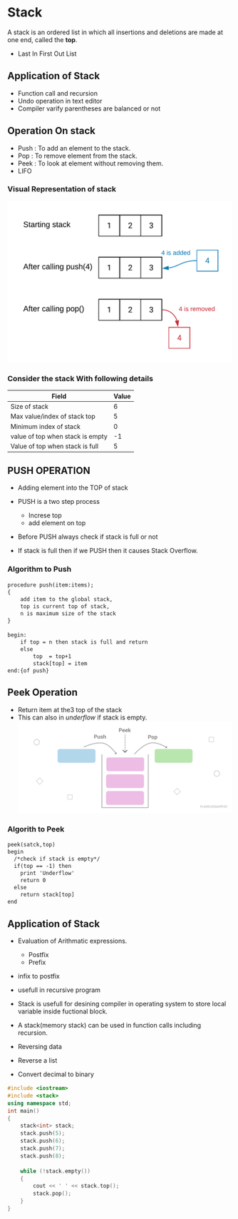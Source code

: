 # Stack

A stack is an ordered list in which all insertions and deletions are made at one end, called the **top**.

- Last In First Out List

## Application of Stack

- Function call and recursion
- Undo operation in text editor
- Compiler varify parentheses are balanced or not

## Operation On stack

- Push : To add an element to the stack.
- Pop : To remove element from the stack.
- Peek : To look at element without removing them.
- LIFO

### Visual Representation of stack

![Push-Pop](../images/push-pop.png)

### Consider the stack With following details

| Field                            | Value |
| -------------------------------- | ----- |
| Size of stack                    | 6     |
| Max value/index of stack top     | 5     |
| Minimum index of stack           | 0     |
| value of top when stack is empty | -1    |
| Value of top when stack is full  | 5     |

## PUSH OPERATION

- Adding element into the TOP of stack

- PUSH is a two step process
  - Increse top
  - add element on top
- Before PUSH always check if stack is full or not
- If stack is full then if we PUSH then it causes Stack Overflow.

### Algorithm to Push

```
procedure push(item:items);
{
    add item to the global stack,
    top is current top of stack,
    n is maximum size of the stack
}

begin:
    if top = n then stack is full and return
    else
        top  = top+1
        stack[top] = item
end:{of push}
```

## Peek Operation

- Return item at the3 top of the stack
- This can also in _underflow_ if stack is empty.
  ![peek-stack](../images/peek.png)

### Algorith to Peek

```
peek(satck,top)
begin
  /*check if stack is empty*/
  if(top == -1) then
    print 'Underflow'
    return 0
  else
    return stack[top]
end
```

## Application of Stack

- Evaluation of Arithmatic expressions.

  - Postfix
  - Prefix

- infix to postfix
- usefull in recursive program
- Stack is usefull for desining compiler in operating system to store local variable inside fuctional block.
- A stack(memory stack) can be used in function calls including recursion.
- Reversing data
- Reverse a list
- Convert decimal to binary

```C++
#include <iostream>
#include <stack>
using namespace std;
int main()
{
    stack<int> stack;
    stack.push(5);
    stack.push(6);
    stack.push(7);
    stack.push(8);

    while (!stack.empty())
    {
        cout << ' ' << stack.top();
        stack.pop();
    }
}
```

